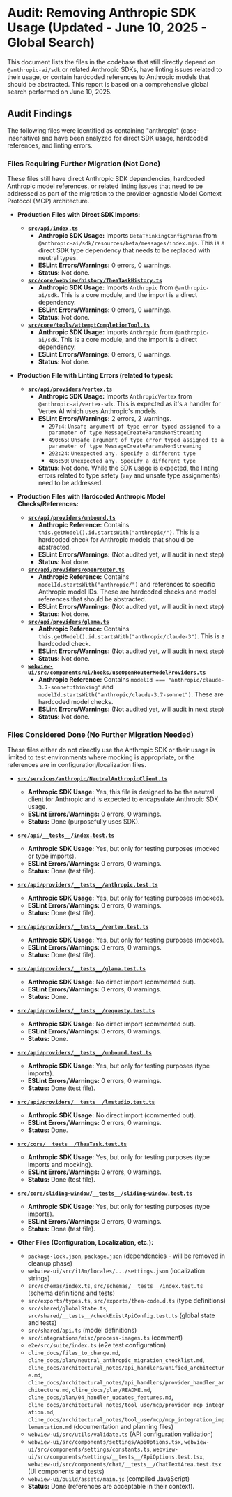 # Audit: Removing Anthropic SDK Usage (Updated - June 10, 2025 - Global Search)

This document lists the files in the codebase that still directly depend on `@anthropic-ai/sdk` or related Anthropic SDKs, have linting issues related to their usage, or contain hardcoded references to Anthropic models that should be abstracted. This report is based on a comprehensive global search performed on June 10, 2025.

## Audit Findings

The following files were identified as containing "anthropic" (case-insensitive) and have been analyzed for direct SDK usage, hardcoded references, and linting errors.

### Files Requiring Further Migration (Not Done)

These files still have direct Anthropic SDK dependencies, hardcoded Anthropic model references, or related linting issues that need to be addressed as part of the migration to the provider-agnostic Model Context Protocol (MCP) architecture.

*   **Production Files with Direct SDK Imports:**
    *   **[`src/api/index.ts`](src/api/index.ts)**
        *   **Anthropic SDK Usage:** Imports `BetaThinkingConfigParam` from `@anthropic-ai/sdk/resources/beta/messages/index.mjs`. This is a direct SDK type dependency that needs to be replaced with neutral types.
        *   **ESLint Errors/Warnings:** 0 errors, 0 warnings.
        *   **Status:** Not done.
    *   **[`src/core/webview/history/TheaTaskHistory.ts`](src/core/webview/history/TheaTaskHistory.ts)**
        *   **Anthropic SDK Usage:** Imports `Anthropic` from `@anthropic-ai/sdk`. This is a core module, and the import is a direct dependency.
        *   **ESLint Errors/Warnings:** 0 errors, 0 warnings.
        *   **Status:** Not done.
    *   **[`src/core/tools/attemptCompletionTool.ts`](src/core/tools/attemptCompletionTool.ts)**
        *   **Anthropic SDK Usage:** Imports `Anthropic` from `@anthropic-ai/sdk`. This is a core module, and the import is a direct dependency.
        *   **ESLint Errors/Warnings:** 0 errors, 0 warnings.
        *   **Status:** Not done.

*   **Production File with Linting Errors (related to types):**
    *   **[`src/api/providers/vertex.ts`](src/api/providers/vertex.ts)**
        *   **Anthropic SDK Usage:** Imports `AnthropicVertex` from `@anthropic-ai/vertex-sdk`. This is expected as it's a handler for Vertex AI which uses Anthropic's models.
        *   **ESLint Errors/Warnings:** 2 errors, 2 warnings.
            *   `297:4`: `Unsafe argument of type error typed assigned to a parameter of type MessageCreateParamsNonStreaming`
            *   `490:65`: `Unsafe argument of type error typed assigned to a parameter of type MessageCreateParamsNonStreaming`
            *   `292:24`: `Unexpected any. Specify a different type`
            *   `486:50`: `Unexpected any. Specify a different type`
        *   **Status:** Not done. While the SDK usage is expected, the linting errors related to type safety (`any` and unsafe type assignments) need to be addressed.

*   **Production Files with Hardcoded Anthropic Model Checks/References:**
    *   **[`src/api/providers/unbound.ts`](src/api/providers/unbound.ts)**
        *   **Anthropic Reference:** Contains `this.getModel().id.startsWith("anthropic/")`. This is a hardcoded check for Anthropic models that should be abstracted.
        *   **ESLint Errors/Warnings:** (Not audited yet, will audit in next step)
        *   **Status:** Not done.
    *   **[`src/api/providers/openrouter.ts`](src/api/providers/openrouter.ts)**
        *   **Anthropic Reference:** Contains `modelId.startsWith("anthropic/")` and references to specific Anthropic model IDs. These are hardcoded checks and model references that should be abstracted.
        *   **ESLint Errors/Warnings:** (Not audited yet, will audit in next step)
        *   **Status:** Not done.
    *   **[`src/api/providers/glama.ts`](src/api/providers/glama.ts)**
        *   **Anthropic Reference:** Contains `this.getModel().id.startsWith("anthropic/claude-3")`. This is a hardcoded check.
        *   **ESLint Errors/Warnings:** (Not audited yet, will audit in next step)
        *   **Status:** Not done.
    *   **[`webview-ui/src/components/ui/hooks/useOpenRouterModelProviders.ts`](webview-ui/src/components/ui/hooks/useOpenRouterModelProviders.ts)**
        *   **Anthropic Reference:** Contains `modelId === "anthropic/claude-3.7-sonnet:thinking"` and `modelId.startsWith("anthropic/claude-3.7-sonnet")`. These are hardcoded model checks.
        *   **ESLint Errors/Warnings:** (Not audited yet, will audit in next step)
        *   **Status:** Not done.

### Files Considered Done (No Further Migration Needed)

These files either do not directly use the Anthropic SDK or their usage is limited to test environments where mocking is appropriate, or the references are in configuration/localization files.

*   **[`src/services/anthropic/NeutralAnthropicClient.ts`](src/services/anthropic/NeutralAnthropicClient.ts)**
    *   **Anthropic SDK Usage:** Yes, this file is designed to be the neutral client for Anthropic and is expected to encapsulate Anthropic SDK usage.
    *   **ESLint Errors/Warnings:** 0 errors, 0 warnings.
    *   **Status:** Done (purposefully uses SDK).

*   **[`src/api/__tests__/index.test.ts`](src/api/__tests__/index.test.ts)**
    *   **Anthropic SDK Usage:** Yes, but only for testing purposes (mocked or type imports).
    *   **ESLint Errors/Warnings:** 0 errors, 0 warnings.
    *   **Status:** Done (test file).

*   **[`src/api/providers/__tests__/anthropic.test.ts`](src/api/providers/__tests__/anthropic.test.ts)**
    *   **Anthropic SDK Usage:** Yes, but only for testing purposes (mocked).
    *   **ESLint Errors/Warnings:** 0 errors, 0 warnings.
    *   **Status:** Done (test file).

*   **[`src/api/providers/__tests__/vertex.test.ts`](src/api/providers/__tests__/vertex.test.ts)**
    *   **Anthropic SDK Usage:** Yes, but only for testing purposes (mocked).
    *   **ESLint Errors/Warnings:** 0 errors, 0 warnings.
    *   **Status:** Done (test file).

*   **[`src/api/providers/__tests__/glama.test.ts`](src/api/providers/__tests__/glama.test.ts)**
    *   **Anthropic SDK Usage:** No direct import (commented out).
    *   **ESLint Errors/Warnings:** 0 errors, 0 warnings.
    *   **Status:** Done.

*   **[`src/api/providers/__tests__/requesty.test.ts`](src/api/providers/__tests__/requesty.test.ts)**
    *   **Anthropic SDK Usage:** No direct import (commented out).
    *   **ESLint Errors/Warnings:** 0 errors, 0 warnings.
    *   **Status:** Done.

*   **[`src/api/providers/__tests__/unbound.test.ts`](src/api/providers/__tests__/unbound.test.ts)**
    *   **Anthropic SDK Usage:** Yes, but only for testing purposes (type imports).
    *   **ESLint Errors/Warnings:** 0 errors, 0 warnings.
    *   **Status:** Done (test file).

*   **[`src/api/providers/__tests__/lmstudio.test.ts`](src/api/providers/__tests__/lmstudio.test.ts)**
    *   **Anthropic SDK Usage:** No direct import (commented out).
    *   **ESLint Errors/Warnings:** 0 errors, 0 warnings.
    *   **Status:** Done.

*   **[`src/core/__tests__/TheaTask.test.ts`](src/core/__tests__/TheaTask.test.ts)**
    *   **Anthropic SDK Usage:** Yes, but only for testing purposes (type imports and mocking).
    *   **ESLint Errors/Warnings:** 0 errors, 0 warnings.
    *   **Status:** Done (test file).

*   **[`src/core/sliding-window/__tests__/sliding-window.test.ts`](src/core/sliding-window/__tests__/sliding-window.test.ts)**
    *   **Anthropic SDK Usage:** Yes, but only for testing purposes (type imports).
    *   **ESLint Errors/Warnings:** 0 errors, 0 warnings.
    *   **Status:** Done (test file).

*   **Other Files (Configuration, Localization, etc.):**
    *   `package-lock.json`, `package.json` (dependencies - will be removed in cleanup phase)
    *   `webview-ui/src/i18n/locales/.../settings.json` (localization strings)
    *   `src/schemas/index.ts`, `src/schemas/__tests__/index.test.ts` (schema definitions and tests)
    *   `src/exports/types.ts`, `src/exports/thea-code.d.ts` (type definitions)
    *   `src/shared/globalState.ts`, `src/shared/__tests__/checkExistApiConfig.test.ts` (global state and tests)
    *   `src/shared/api.ts` (model definitions)
    *   `src/integrations/misc/process-images.ts` (comment)
    *   `e2e/src/suite/index.ts` (e2e test configuration)
    *   `cline_docs/files_to_change.md`, `cline_docs/plan/neutral_anthropic_migration_checklist.md`, `cline_docs/architectural_notes/api_handlers/unified_architecture.md`, `cline_docs/architectural_notes/api_handlers/provider_handler_architecture.md`, `cline_docs/plan/README.md`, `cline_docs/plan/04_handler_updates_features.md`, `cline_docs/architectural_notes/tool_use/mcp/provider_mcp_integration.md`, `cline_docs/architectural_notes/tool_use/mcp/mcp_integration_implementation.md` (documentation and planning files)
    *   `webview-ui/src/utils/validate.ts` (API configuration validation)
    *   `webview-ui/src/components/settings/ApiOptions.tsx`, `webview-ui/src/components/settings/constants.ts`, `webview-ui/src/components/settings/__tests__/ApiOptions.test.tsx`, `webview-ui/src/components/chat/__tests__/ChatTextArea.test.tsx` (UI components and tests)
    *   `webview-ui/build/assets/main.js` (compiled JavaScript)
    *   **Status:** Done (references are acceptable in their context).
